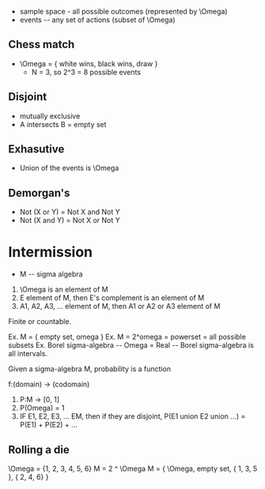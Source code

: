 * sample space - all possible outcomes (represented by \Omega)
* events -- any set of actions (subset of \Omega)

## Chess match
* \Omega = { white wins, black wins, draw }
  * N = 3, so 2^3 = 8 possible events

## Disjoint
* mutually exclusive
* A intersects B = empty set

## Exhasutive
* Union of the events is \Omega

## Demorgan's
* Not (X or Y) = Not X and Not Y
* Not (X and Y) = Not X or Not Y

# Intermission

* M -- sigma algebra

1. \Omega is an element of M
2. E element of M, then E's complement is an element of M
3. A1, A2, A3, ... element of M, then A1 or A2 or A3 element of M

Finite or countable.

Ex. M = { empty set, omega }
Ex. M = 2^omega = powerset = all possible subsets
Ex. Borel sigma-algebra -- Omega = Real -- Borel sigma-algebra is all intervals.

Given a sigma-algebra M, probability is a function

f:(domain) -> (codomain)

1. P:M -> [0, 1]
2. P(Omega) = 1
3. IF E1, E2, E3, ... EM, then if they are disjoint, P(E1 union E2 union ...) = P(E1) + P(E2) + ...

## Rolling a die

\Omega = {1, 2, 3, 4, 5, 6}
M = 2 ^ \Omega
M = { \Omega, empty set, { 1, 3, 5 }, { 2, 4, 6} }
